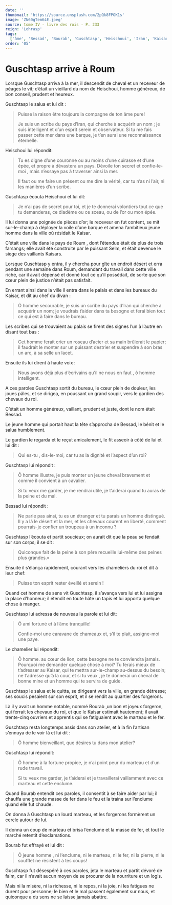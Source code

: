 ```yaml
---
date: ''
thumbnail: 'https://source.unsplash.com/2pQk8FPOK1s'
image: 'ZN60gTem64E.jpeg'
source: tome IV - livre des rois - P. 233
reign: 'Lohrasp'
tags:
  ['âme', 'Bessad', 'Bourab', 'Guschtasp', 'Heischoui', 'Iran', 'Kaisar', 'Kaisars', 'Roum', 'Selm']
order: '05'
---
```


# Guschtasp arrive à Roum

Lorsque Guschtasp arriva à la mer, il descendit de cheval et un receveur de péages le vit; c’était un vieillard du nom de Heischoui, homme généreux,
de bon conseil, prudent et heureux.

Guschtasp le salua et lui dit :

> Puisse la raison être toujours la compagne de ton âme pure!
>
> Je suis un scribe du pays d’Iran, qui cherche à acquérir un nom ; je suis intelligent et d’un esprit serein et observateur. Si tu me fais passer cette mer dans une barque, je t’en aurai une reconnaissance éternelle.

Heischoui lui répondit:

> Tu es digne d’une couronne ou au moins d’une cuirasse et d’une épée, et propre à dévastera un pays. Dévoile ton secret et confie-le-moi , mais n’essaye pas à traverser ainsi la mer.
>
> Il faut ou me faire un présent ou me dire la vérité, car tu n’as ni l’air, ni les manières d’un scribe.

Guschtasp écouta Heischoui et lui dit:

> Je n’ai pas de secret pour toi, et je te donnerai volontiers tout ce que tu demanderas, ce diadème ou ce sceau, ou de l’or ou mon épée.

Il lui donna une poignée de pièces d’or; le receveur en fut content, se mit sur-le-champ à déployer la voile d’une barque et amena l’ambitieux jeune homme dans la ville où résidait le Kaisar.

C’était une ville dans le pays de Roum , dont l’étendue était de plus de trois farsangs; elle avait été construite par le puissant Selm, et était devenue le siège des vaillants Kaisars.

Lorsque Guschtasp y entra, il y chercha pour gîte un endroit désert et erra pendant une semaine dans Roum, demandant du travail dans cette ville riche, car il avait dépensé et donné tout ce qu’il possédait, de sorte que son cœur plein de justice n’était pas satisfait.

En errant ainsi dans la ville il entra dans le palais et dans les bureaux du Kaisar, et dit au chef du divan :

> Ô homme secourable, je suis un scribe du pays d’Iran qui cherche à acquérir un nom; je voudrais t’aider dans ta besogne et ferai bien tout ce qui est à faire dans le bureau.

Les scribes qui se trouvaient au palais se firent des signes l’un à l’autre en disant tout bas :

> Cet homme ferait crier un roseau d’acier et sa main brûlerait le papier; il faudrait le monter sur un puissant destrier et suspendre à son bras un arc, à sa selle un lacet.

Ensuite ils lui dirent à haute voix :

> Nous avons déjà plus d’écrivains qu’il ne nous en faut , ô homme intelligent.

A ces paroles Guschtasp sortit du bureau, le cœur plein de douleur, les joues pâles, et se dirigea, en poussant un grand soupir, vers le gardien des chevaux du roi.

C’était un homme généreux, vaillant, prudent et juste, dont le nom était Bessad.

Le jeune homme qui portait haut la tête s’approcha de Bessad, le bénit et le salua humblement.

Le gardien le regarda et le reçut amicalement, le fit asseoir à côté de lui et lui dit :

> Qui es-tu , dis-Ie-moi, car tu as la dignité et l’aspect d’un roi?

Guschtasp lui répondit :

> Ô homme illustre, je puis monter un jeune cheval bravement et comme il convient à un cavalier.
>
> Si tu veux me garder, je me rendrai utile, je t’aiderai quand tu auras de la peine et du mal.

Bessad lui répondit :

> Ne parle pas ainsi, tu es un étranger et tu parais un homme distingué. Il y a là le désert et la mer, et les chevaux courent en liberté, comment pourrais-je confier un troupeau à un inconnu ?

Guschtasp l’écouta et partit soucieux; on aurait dit que la peau se fendait sur son corps; il se dit :

> Quiconque fait de la peine à son père recueille lui-même des peines plus grandes.»

Ensuite il s’élança rapidement, courant vers les chameliers du roi et dit à leur chef:

> Puisse ton esprit rester éveillé et serein !

Quand cet homme de sens vit Guschtasp, il s’avança vers lui et lui assigna la place d’honneur; il étendit en toute hâte un tapis et lui apporta quelque chose à manger.

Guschtasp lui adressa de nouveau la parole et lui dit:

> Ô ami fortuné et à l’âme tranquille!
>
> Confie-moi une caravane de chameaux et, s’il te plait, assigne-moi une paye.

Le chamelier lui répondit:

> Ô homme. au cœur de lion, cette besogne ne te conviendra jamais. Pourquoi me demander quelque chose à moi? Tu ferais mieux de t’adresser au Kaisar, qui te mettra sur-le-champ au-dessus du besoin; ne t’adresse qu’à la cour, et si tu veux , je te donnerai un cheval de bonne mine et un homme qui te servira de guide.

Guschtasp le salua et le quitta, se dirigeant vers la ville, en grande détresse; ses soucis pesaient sur son esprit, et il se rendit au quartier des forgerons.

Là il y avait un homme notable, nommé Bourab ,un bon et joyeux forgeron, qui ferrait les chevaux du roi, et que le Kaisar estimait hautement; il avait trente-cinq ouvriers et apprentis qui se fatiguaient avec le marteau et le fer.

Guschtasp resta longtemps assis dans son atelier, et à la fin l’artisan s’ennuya de le voir là et lui dit :

> Ô homme bienveillant, que désires tu dans mon atelier?

Guschtasp lui répondit:

> Ô homme à la fortune propice, je n’ai point peur du marteau et d’un rude travail.
>
> Si tu veux me garder, je t’aiderai et je travaillerai vaillamment avec ce marteau et cette enclume.

Quand Bourab entendit ces paroles, il consentit à se faire aider par lui; il chauffa une grande masse de fer dans le feu et la traina sur l’enclume quand elle fut chaude.

On donna à Guschtasp un lourd marteau, et les forgerons formèrent un cercle autour de lui.

Il donna un coup de marteau et brisa l’enclume et la masse de fer, et tout le marché retentit d’exclamations.

Bourab fut effrayé et lui dit :

> Ô jeune homme , ni l’enclume, ni le marteau, ni le fer, ni la pierre, ni le soufflet ne résistent à tes coups!

Guschtasp fut désespéré à ces paroles, jeta le marteau et partit dévoré de faim, car il n’avait aucun moyen de se procurer de la nourriture et un logis.

Mais ni la misère, ni la richesse, ni le repos, ni la joie, ni les fatigues ne durent pour personne; le bien et le mal passent également sur nous, et quiconque a du sens ne se laisse jamais abattre.
